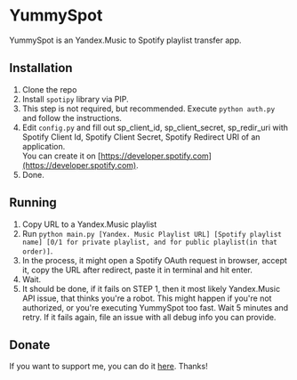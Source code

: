 # YummySpot
YummySpot is an Yandex.Music to Spotify playlist transfer app.

## Installation
1. Clone the repo
2. Install `spotipy` library via PIP.
3. This step is not required, but recommended. Execute `python auth.py` and follow the instructions.
4. Edit `config.py` and fill out sp_client_id, sp_client_secret, sp_redir_uri with Spotify Client Id, Spotify Client Secret, Spotify Redirect URI of an application. <br>
You can create it on [https://developer.spotify.com](https://developer.spotify.com).
5. Done.

## Running
1. Copy URL to a Yandex.Music playlist
2. Run `python main.py [Yandex. Music Playlist URL] [Spotify playlist name] [0/1 for private playlist, and for public playlist(in that order)]`.
3. In the process, it might open a Spotify OAuth request in browser, accept it, copy the URL after redirect, paste it in terminal and hit enter. 
4. Wait.
5. It should be done, if it fails on STEP 1, then it most likely Yandex.Music API issue, that thinks you're a robot. This might happen if you're not authorized, or you're executing YummySpot too fast. Wait 5 minutes and retry. If it fails again, file an issue with all debug info you can provide.

## Donate
If you want to support me, you can do it [here](https://donationalerts.com/r/mrcheatt).
Thanks!
